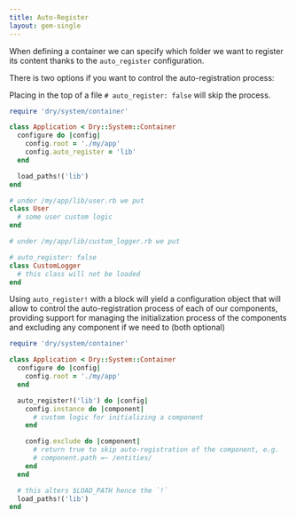 ```yaml
---
title: Auto-Register
layout: gem-single
---
```


When defining a container we can specify which folder we want to register its content thanks to the `auto_register` configuration.

There is two options if you want to control the auto-registration process:

Placing in the top of a file `# auto_register: false` will skip the process.

```ruby
require 'dry/system/container'

class Application < Dry::System::Container
  configure do |config|
    config.root = './my/app'
    config.auto_register = 'lib'
  end

  load_paths!('lib')
end

# under /my/app/lib/user.rb we put
class User
  # some user custom logic
end

# under /my/app/lib/custom_logger.rb we put

# auto_register: false
class CustomLogger
  # this class will not be loaded
end
```

Using `auto_register!` with a block will yield a configuration object that will allow to control the auto-registration process of each of our components, providing support for managing the initialization process of the components and excluding any component if we need to (both optional)

``` ruby
require 'dry/system/container'

class Application < Dry::System::Container
  configure do |config|
    config.root = './my/app'
  end

  auto_register!('lib') do |config|
    config.instance do |component|
      # custom logic for initializing a component
    end

    config.exclude do |component|
      # return true to skip auto-registration of the component, e.g.
      # component.path =~ /entities/
    end
  end

  # this alters $LOAD_PATH hence the `!`
  load_paths!('lib')
end
```

